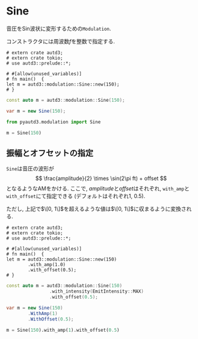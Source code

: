 # Sine

音圧をSin波状に変形するための`Modulation`.

コンストラクタには周波数$f$を整数で指定する.

```rust,edition2021
# extern crate autd3;
# extern crate tokio;
# use autd3::prelude::*;

# #[allow(unused_variables)]
# fn main()  {
let m = autd3::modulation::Sine::new(150);
# }
```

```cpp
const auto m = autd3::modulation::Sine(150);
```

```cs
var m = new Sine(150);
```

```python
from pyautd3.modulation import Sine

m = Sine(150)
```

## 振幅とオフセットの指定

`Sine`は音圧の波形が
$$
    \frac{amplitude}{2} \times \sin(2\pi ft) + offset
$$
となるようなAMをかける.
ここで, $amplitude$と$offset$はそれぞれ, `with_amp`と`with_offset`にて指定できる (デフォルトはそれぞれ$1$, $0.5$).

ただし, 上記で$\[0, 1\]$を超えるような値は$\[0, 1\]$に収まるように変換される.

```rust,edition2021
# extern crate autd3;
# extern crate tokio;
# use autd3::prelude::*;

# #[allow(unused_variables)]
# fn main()  {
let m = autd3::modulation::Sine::new(150)
        .with_amp(1.0)
        .with_offset(0.5);
# }
```

```cpp
const auto m = autd3::modulation::Sine(150)
                .with_intensity(EmitIntensity::MAX)
                .with_offset(0.5);
```

```cs
var m = new Sine(150)
        .WithAmp(1)
        .WithOffset(0.5);
```

```python
m = Sine(150).with_amp(1).with_offset(0.5)
```
